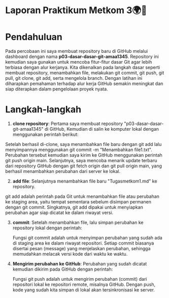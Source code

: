 # Laporan Praktikum Metkom 3🌍🚀

# Pendahuluan
  Pada percobaan ini saya membuat repository baru di GitHub melalui dashboard dengan nama **p03-dasar-dasar-git-amaa1345**. Repository ini kemudian saya gunakan untuk mencoba fitur-fitur dasar Git agar lebih terbiasa dengan alur kerjanya. Kita dikenalkan pada langkah dasar seperti membuat repository, menambahkan file, melakukan git commit, git push, git pull, git clone, git add, serta mengelola branch. Dengan latihan ini diharapkan pemahaman terhadap alur kerja GitHub semakin meningkat dan siap diterapkan dalam pengelolaan proyek nyata.

# Langkah-langkah

1. **clone repository**:
   Pertama saya membuat repository "p03-dasar-dasar-git-amaa1345" di GitHub, Kemudian di salin ke komputer lokal dengan menggunakan perintah berikut:
   
  

  Setelah berhasil di-clone, saya menambahkan file baru dengan git add lalu menyimpannya menggunakan git commit -m "Menambahkan file1.txt". Perubahan tersebut kemudian saya kirim ke GitHub menggunakan perintah git push origin main. Selanjutnya, saya mencoba menarik update terbaru dari repository GitHub dengan git fetch origin dan git pull origin main, yang berhasil menambahkan perubahan dari server ke lokal.

2. **add file**:
   Selanjutnya menambahkan file baru "Tugasmetkom1.md" ke repository.
   
  git add adalah perintah pada Git untuk menambahkan file atau perubahan ke staging area, yaitu tempat sementara sebelum disimpan permanen dengan git commit. Singkatnya, git add dipakai untuk menyiapkan perubahan agar siap dicatat ke dalam riwayat versi.

3. **commit**:
   Setelah menambahkan file, lalu simpan perubahan ke repository lokal dengan perintah:

   Fungsi git commit adalah untuk menyimpan perubahan yang sudah ada di staging area ke dalam riwayat repositori. Setiap commit biasanya disertai pesan (message) yang menjelaskan perubahan, sehingga memudahkan melacak versi kode dari waktu ke waktu.
   

  
5. **Mengirim perubahan ke GitHub**:
   Perubahan yang sudah dicatat kemudian dikirim pada GitHub dengan perintah:


   Fungsi git push adalah untuk mengirim perubahan (commit) dari repositori lokal ke repositori remote, misalnya GitHub. Dengan push, kode yang sudah kita simpan di lokal akan tersinkronisasi ke server.


   






